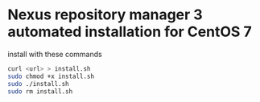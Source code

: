 # Nexus repository manager 3 automated installation for CentOS 7

install with these commands
```bash
curl <url> > install.sh
sudo chmod +x install.sh
sudo ./install.sh
sudo rm install.sh
```
